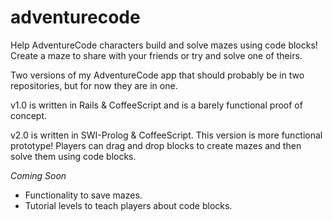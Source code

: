 # adventurecode
Help AdventureCode characters build and solve mazes using code blocks! Create a maze to share with your friends or try and solve one of theirs.

Two versions of my AdventureCode app that should probably be in two repositories, but for now they are in one. 


v1.0 is written in Rails & CoffeeScript and is a barely functional proof of concept.

v2.0 is written in SWI-Prolog & CoffeeScript. This version is more functional prototype! 
Players can drag and drop blocks to create mazes and then solve them using code blocks.


*Coming Soon*
 - Functionality to save mazes.
 - Tutorial levels to teach players about code blocks.
